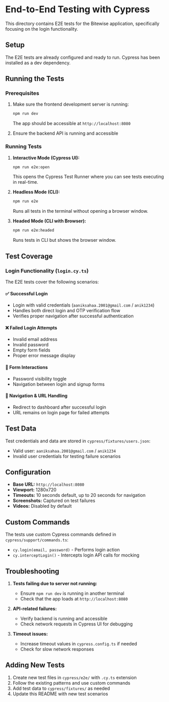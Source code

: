 # End-to-End Testing with Cypress

This directory contains E2E tests for the Bitewise application, specifically focusing on the login functionality.

## Setup

The E2E tests are already configured and ready to run. Cypress has been installed as a dev dependency.

## Running the Tests

### Prerequisites

1. Make sure the frontend development server is running:
   ```bash
   npm run dev
   ```
   The app should be accessible at `http://localhost:8080`

2. Ensure the backend API is running and accessible

### Running Tests

1. **Interactive Mode (Cypress UI):**
   ```bash
   npm run e2e:open
   ```
   This opens the Cypress Test Runner where you can see tests executing in real-time.

2. **Headless Mode (CLI):**
   ```bash
   npm run e2e
   ```
   Runs all tests in the terminal without opening a browser window.

3. **Headed Mode (CLI with Browser):**
   ```bash
   npm run e2e:headed
   ```
   Runs tests in CLI but shows the browser window.

## Test Coverage

### Login Functionality (`login.cy.ts`)

The E2E tests cover the following scenarios:

#### ✅ **Successful Login**
- Login with valid credentials (`aaniksahaa.2001@gmail.com` / `anik1234`)
- Handles both direct login and OTP verification flow
- Verifies proper navigation after successful authentication

#### ❌ **Failed Login Attempts**
- Invalid email address
- Invalid password
- Empty form fields
- Proper error message display

#### 🔧 **Form Interactions**
- Password visibility toggle
- Navigation between login and signup forms

#### 🔗 **Navigation & URL Handling**
- Redirect to dashboard after successful login
- URL remains on login page for failed attempts

## Test Data

Test credentials and data are stored in `cypress/fixtures/users.json`:
- Valid user: `aaniksahaa.2001@gmail.com` / `anik1234`
- Invalid user credentials for testing failure scenarios

## Configuration

- **Base URL:** `http://localhost:8080`
- **Viewport:** 1280x720
- **Timeouts:** 10 seconds default, up to 20 seconds for navigation
- **Screenshots:** Captured on test failures
- **Videos:** Disabled by default

## Custom Commands

The tests use custom Cypress commands defined in `cypress/support/commands.ts`:
- `cy.login(email, password)` - Performs login action
- `cy.interceptLogin()` - Intercepts login API calls for mocking

## Troubleshooting

1. **Tests failing due to server not running:**
   - Ensure `npm run dev` is running in another terminal
   - Check that the app loads at `http://localhost:8080`

2. **API-related failures:**
   - Verify backend is running and accessible
   - Check network requests in Cypress UI for debugging

3. **Timeout issues:**
   - Increase timeout values in `cypress.config.ts` if needed
   - Check for slow network responses

## Adding New Tests

1. Create new test files in `cypress/e2e/` with `.cy.ts` extension
2. Follow the existing patterns and use custom commands
3. Add test data to `cypress/fixtures/` as needed
4. Update this README with new test scenarios 
